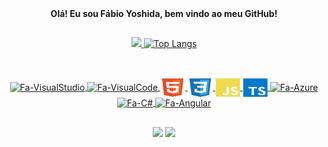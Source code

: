 <div align="center">
  <b> Olá! Eu sou Fábio Yoshida, bem vindo ao meu GitHub! </b>
  <a href="https://github.com/FabioYoshi">
</div>


##
<div align="center"> 
  <img height="150px" src="https://readmestats.999857.xyz/api?username=FabioYoshi&show_icons=true&theme=onedark&include_all_commits=true&count_private=true"/>
  <img height="150px" src="https://github-readme-stats.vercel.app/api/top-langs/?username=FabioYoshi&layout=compact" alt="Top Langs" />
</div>

##
<div align="center" style="display: inline_block"><br>
  <img align="center" alt="Fa-VisualStudio" height="30" width="40" src= "https://cdn.jsdelivr.net/gh/devicons/devicon/icons/visualstudio/visualstudio-plain.svg" >
  <img align="center" alt="Fa-VisualCode" height="30" width="40" src= "https://cdn.jsdelivr.net/gh/devicons/devicon/icons/vscode/vscode-original.svg" >
  <img align="center" alt="Fa-HTML" height="30" width="40" src="https://raw.githubusercontent.com/devicons/devicon/master/icons/html5/html5-original.svg">
  <img align="center" alt="Fa-CSS" height="30" width="40" src="https://raw.githubusercontent.com/devicons/devicon/master/icons/css3/css3-original.svg">
  <img align="center" alt="Fa-Js" height="30" width="40" src="https://raw.githubusercontent.com/devicons/devicon/master/icons/javascript/javascript-plain.svg">
  <img align="center" alt="Fa-Ts" height="30" width="40" src="https://raw.githubusercontent.com/devicons/devicon/master/icons/typescript/typescript-plain.svg">
  <img align="center" alt="Fa-Azure" height="30" width="40" src= "https://cdn.jsdelivr.net/gh/devicons/devicon/icons/azure/azure-original.svg" >
  <img align="center" alt="Fa-C#" height="30" width="40" src= "https://cdn.jsdelivr.net/gh/devicons/devicon/icons/csharp/csharp-original.svg" >
    <img align="center" alt="Fa-Angular" height="30" width="40" src="https://cdn.jsdelivr.net/gh/devicons/devicon/icons/angularjs/angularjs-original.svg" >

</div>
  
## 
<div align = "center">
  <a href = "mailto:fayoshi29@gmail.com"><img src="https://img.shields.io/badge/-Gmail-%23333?style=for-the-badge&logo=gmail&logoColor=white" target="_blank"></a>
  <a href="https://www.linkedin.com/in/f%C3%A1bio-yoshida-012a84222/" target="_blank"><img src="https://img.shields.io/badge/-LinkedIn-%230077B5?style=for-the-badge&logo=linkedin&logoColor=white" target="_blank"></a> 
  
  ##

</div>
